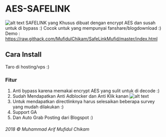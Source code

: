 # AES-SAFELINK
![alt text](https://raw.githack.com/MufidulChikam/SafeLinkMufid/master/database/pics/redcircle.png)
SAFELINK yang Khusus dibuat dengan encrypt AES dan susah untuk di bypass :)
Cocok untuk yang mempunyai fanshare/blogdownload :)
Demo : https://raw.githack.com/MufidulChikam/SafeLinkMufid/master/index.html

## Cara Install 
Taro di hosting/vps :)

### Fitur 
 1. Anti bypass karena memakai encrypt AES yang sulit untuk di decode :)
 2. Sudah Mendapatkan Anti Adblocker dan Anti Klik kanan
 ![alt text](https://raw.githack.com/MufidulChikam/SafeLinkMufid/master/database/pics/enable.png)
 3. Untuk mendapatkan directlinknya harus selesaikan beberapa survey yang mudah dilakukan :)
 4. Support GA
 5. Dan Auto Grab Posting dari Blogspot :)

###### 2018 © Muhammad Arif Mufidul Chikam
